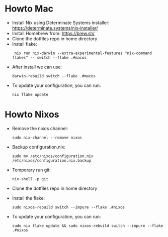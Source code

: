 # Howto Mac
- Install Nix using Determinate Systems installer: https://determinate.systems/nix-installer/
- Install Homebrew from:  https://brew.sh/
- Clone the dotfiles repo in home directory
- Install flake:
  ```
   nix run nix-darwin --extra-experimental-features "nix-command flakes" -- switch --flake .#macos
  ```
- After install we can use:
  ```
  darwin-rebuild switch --flake .#macos
  ```
- To update your configuration, you can run:
  ```
  nix flake update
  ```

# Howto Nixos
- Remove the nixos channel:
  ```
  sudo nix-channel --remove nixos
  ```
- Backup configuration.nix:
  ```
  sudo mv /etc/nixos/configuration.nix /etc/nixos/configuration.nix.backup
  ```

- Temporary run git:
  ```
  nix-shell -p git
  ```
- Clone the dotfiles repo in home directory
- Install the flake:
  ```
  sudo nixos-rebuild switch --impure --flake .#nixos
  ```
- To update your configuration, you can run:
  ```
  sudo nix flake update && sudo nixos-rebuild switch --impure --flake .#nixos
  ```
